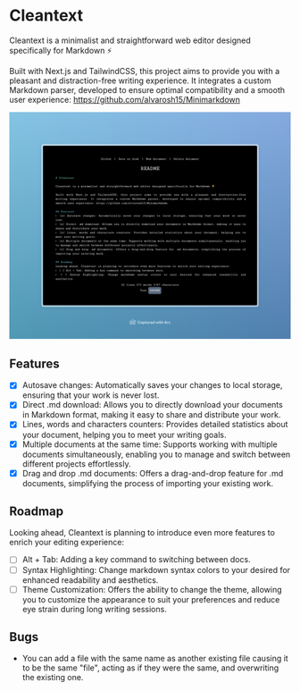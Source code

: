 # Cleantext

Cleantext is a minimalist and straightforward web editor designed specifically for Markdown ⚡ 

Built with Next.js and TailwindCSS, this project aims to provide you with a pleasant and distraction-free writing experience. It integrates a custom Markdown parser, developed to ensure optimal compatibility and a smooth user experience: https://github.com/alvarosh15/Minimarkdown

![Screenshot of cleantext](./images/img.jpeg)


## Features
- [x]  Autosave changes: Automatically saves your changes to local storage, ensuring that your work is never lost.
- [x]  Direct .md download: Allows you to directly download your documents in Markdown format, making it easy to share and distribute your work.
- [x]  Lines, words and characters counters: Provides detailed statistics about your document, helping you to meet your writing goals.
- [x]  Multiple documents at the same time: Supports working with multiple documents simultaneously, enabling you to manage and switch between different projects effortlessly.
- [x]  Drag and drop .md documents: Offers a drag-and-drop feature for .md documents, simplifying the process of importing your existing work.

## Roadmap
Looking ahead, Cleantext is planning to introduce even more features to enrich your editing experience:
- [ ]  Alt + Tab: Adding a key command to switching between docs. 
- [ ]  Syntax Highlighting: Change markdown syntax colors to your desired for enhanced readability and aesthetics.
- [ ]  Theme Customization: Offers the ability to change the theme, allowing you to customize the appearance to suit your preferences and reduce eye strain during long writing sessions.

## Bugs
- You can add a file with the same name as another existing file causing it to be the same "file", acting as if they were the same, and overwriting the existing one.
